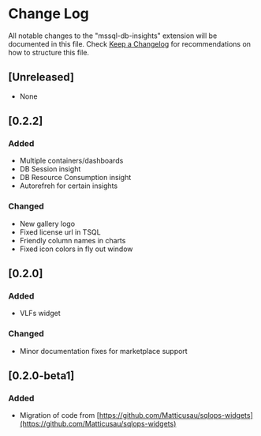 # Change Log

All notable changes to the "mssql-db-insights" extension will be documented in this file. Check [Keep a Changelog](http://keepachangelog.com/) for recommendations on how to structure this file.

## [Unreleased]

- None

## [0.2.2]

### Added

- Multiple containers/dashboards
- DB Session insight
- DB Resource Consumption insight
- Autorefreh for certain insights

### Changed

- New gallery logo
- Fixed license url in TSQL
- Friendly column names in charts
- Fixed icon colors in fly out window

## [0.2.0]

### Added

- VLFs widget

### Changed

- Minor documentation fixes for marketplace support

## [0.2.0-beta1]

### Added

- Migration of code from [https://github.com/Matticusau/sqlops-widgets](https://github.com/Matticusau/sqlops-widgets)